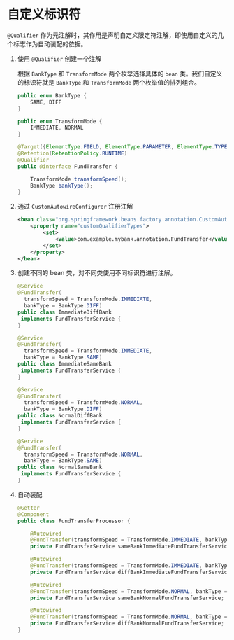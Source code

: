 # 自定义标识符

`@Qualifier` 作为元注解时，其作用是声明自定义限定符注解，即使用自定义的几个标志作为自动装配的依据。

1. 使用 `@Qualifier` 创建一个注解

    根据 `BankType` 和 `TransformMode` 两个枚举选择具体的 `bean` 类。我们自定义的标识符就是 `BankType` 和 `TransformMode` 两个枚举值的排列组合。

    ```java
    public enum BankType {
        SAME, DIFF
    }
    ```

    ```java
    public enum TransformMode {
        IMMEDIATE, NORMAL
    }
    ```

    ```java
    @Target({ElementType.FIELD, ElementType.PARAMETER, ElementType.TYPE, ElementType.ANNOTATION_TYPE})
    @Retention(RetentionPolicy.RUNTIME)
    @Qualifier
    public @interface FundTransfer {

        TransformMode transformSpeed();
        BankType bankType();
    }
    ```
2. 通过 `CustomAutowireConfigurer` 注册注解

    ```xml
    <bean class="org.springframework.beans.factory.annotation.CustomAutowireConfigurer">
        <property name="customQualifierTypes">
            <set>
                <value>com.example.mybank.annotation.FundTransfer</value>
            </set>
        </property>
    </bean>
    ```
3. 创建不同的 bean 类，对不同类使用不同标识符进行注解。

    ```java
    @Service
    @FundTransfer(
      transformSpeed = TransformMode.IMMEDIATE,
      bankType = BankType.DIFF)
    public class ImmediateDiffBank
     implements FundTransferService {
    }
    ```

    ```java
    @Service
    @FundTransfer(
      transformSpeed = TransformMode.IMMEDIATE,
      bankType = BankType.SAME)
    public class ImmediateSameBank
     implements FundTransferService {
    }
    ```

    ```java
    @Service
    @FundTransfer(
      transformSpeed = TransformMode.NORMAL,
      bankType = BankType.DIFF)
    public class NormalDiffBank
     implements FundTransferService {
    }
    ```

    ```java
    @Service
    @FundTransfer(
      transformSpeed = TransformMode.NORMAL,
      bankType = BankType.SAME)
    public class NormalSameBank
     implements FundTransferService {
    }
    ```
4. 自动装配

    ```java
    @Getter
    @Component
    public class FundTransferProcessor {

        @Autowired
        @FundTransfer(transformSpeed = TransformMode.IMMEDIATE, bankType = BankType.SAME)
        private FundTransferService sameBankImmediateFundTransferService;

        @Autowired
        @FundTransfer(transformSpeed = TransformMode.IMMEDIATE, bankType = BankType.DIFF)
        private FundTransferService diffBankImmediateFundTransferService;

        @Autowired
        @FundTransfer(transformSpeed = TransformMode.NORMAL, bankType = BankType.SAME)
        private FundTransferService sameBankNormalFundTransferService;

        @Autowired
        @FundTransfer(transformSpeed = TransformMode.NORMAL, bankType = BankType.DIFF)
        private FundTransferService diffBankNormalFundTransferService;
    }
    ```

‍
